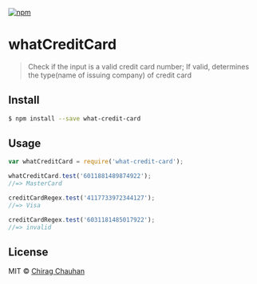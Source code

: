[![npm](https://img.shields.io/npm/dm/localeval.svg?style=plastic)](https://github.com/crc442/whatCreditCard)

whatCreditCard
==============

> Check if the input is a valid credit card number; If valid, determines the type(name of issuing company) of credit card

## Install

```sh
$ npm install --save what-credit-card
```

## Usage

```js
var whatCreditCard = require('what-credit-card');

whatCreditCard.test('6011881489874922');
//=> MasterCard

creditCardRegex.test('4117733972344127');
//=> Visa

creditCardRegex.test('6031181485017922');
//=> invalid
```

## License

MIT © [Chirag Chauhan](https://github.com/crc442)

